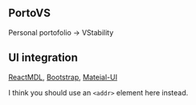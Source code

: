 ## PortoVS

Personal portofolio -> VStability

## UI integration

[ReactMDL](https://tleunen.github.io/react-mdl/), 
[Bootstrap](https://react-bootstrap.github.io/), 
[Mateial-UI](https://material-ui.com/)

I think you should use an
`<addr>` element here instead.